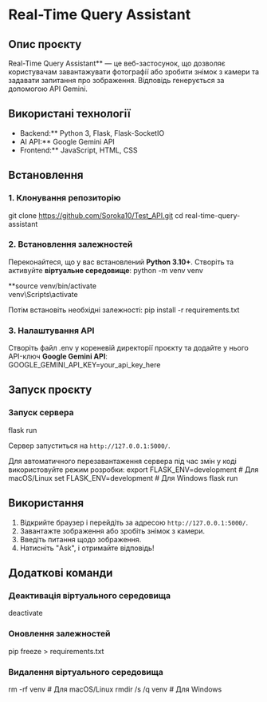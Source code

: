# Real-Time Query Assistant

## Опис проєкту
Real-Time Query Assistant** — це веб-застосунок, що дозволяє користувачам завантажувати фотографії або зробити знімок з камери та задавати запитання про зображення. Відповідь генерується за допомогою API Gemini.

## Використані технології
- Backend:** Python 3, Flask, Flask-SocketIO
- AI API:** Google Gemini API
- Frontend:** JavaScript, HTML, CSS



## Встановлення

### 1. Клонування репозиторію
 git clone https://github.com/Soroka10/Test_API.git
 cd real-time-query-assistant


### 2. Встановлення залежностей
Переконайтеся, що у вас встановлений **Python 3.10+**. Створіть та активуйте **віртуальне середовище**:
 python -m venv venv
 
 **source venv/bin/activate  
 venv\Scripts\activate    

Потім встановіть необхідні залежності:
 pip install -r requirements.txt


### 3. Налаштування API
Створіть файл .env у кореневій директорії проєкту та додайте у нього API-ключ **Google Gemini API**:
 GOOGLE_GEMINI_API_KEY=your_api_key_here




## Запуск проєкту

### Запуск сервера
 flask run

Сервер запуститься на `http://127.0.0.1:5000/`.

Для автоматичного перезавантаження сервера під час змін у коді використовуйте режим розробки:
 export FLASK_ENV=development  # Для macOS/Linux
 set FLASK_ENV=development     # Для Windows
 flask run




## Використання
1. Відкрийте браузер і перейдіть за адресою `http://127.0.0.1:5000/`.
2. Завантажте зображення або зробіть знімок з камери.
3. Введіть питання щодо зображення.
4. Натисніть "Ask", і отримайте відповідь!


## Додаткові команди

### Деактивація віртуального середовища

 deactivate


### Оновлення залежностей
 pip freeze > requirements.txt


### Видалення віртуального середовища
 rm -rf venv  # Для macOS/Linux
 rmdir /s /q venv  # Для Windows






